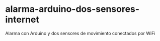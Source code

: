 # alarma-arduino-dos-sensores-internet
Alarma con Arduino y dos sensores de movimiento conectados por WiFi
